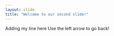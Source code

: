 ```yaml
---
layout: slide
title: "Welcome to our second slide!"
---
```

Adding my line here
Use the left arrow to go back!
